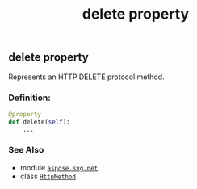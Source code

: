 ﻿---
title: delete property
second_title: Aspose.SVG for Python via .NET API References
description: 
type: docs
weight: 40
url: /python-net/aspose.svg.net/httpmethod/delete/
is_root: false
---

## delete property


Represents an HTTP DELETE protocol method.
### Definition:
```python
@property
def delete(self):
    ...
```

### See Also
* module [`aspose.svg.net`](../../)
* class [`HttpMethod`](/svg/python-net/aspose.svg.net/httpmethod)
